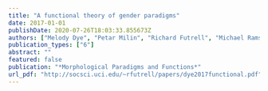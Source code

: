 ```yaml
---
title: "A functional theory of gender paradigms"
date: 2017-01-01
publishDate: 2020-07-26T18:03:33.855673Z
authors: ["Melody Dye", "Petar Milin", "Richard Futrell", "Michael Ramscar"]
publication_types: ["6"]
abstract: ""
featured: false
publication: "*Morphological Paradigms and Functions*"
url_pdf: "http://socsci.uci.edu/~rfutrell/papers/dye2017functional.pdf"
---
```


